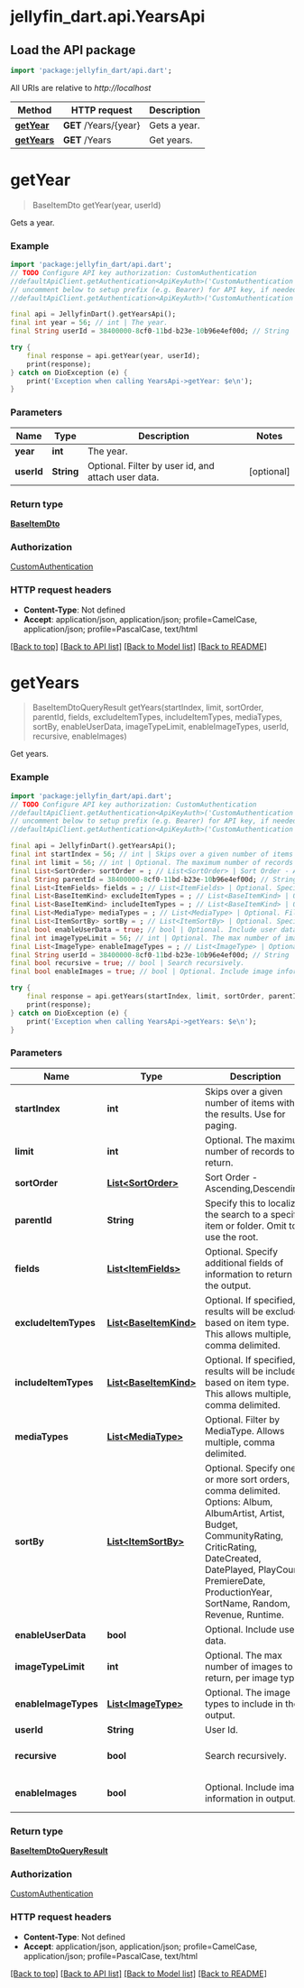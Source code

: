 # jellyfin_dart.api.YearsApi

## Load the API package
```dart
import 'package:jellyfin_dart/api.dart';
```

All URIs are relative to *http://localhost*

Method | HTTP request | Description
------------- | ------------- | -------------
[**getYear**](YearsApi.md#getyear) | **GET** /Years/{year} | Gets a year.
[**getYears**](YearsApi.md#getyears) | **GET** /Years | Get years.


# **getYear**
> BaseItemDto getYear(year, userId)

Gets a year.

### Example
```dart
import 'package:jellyfin_dart/api.dart';
// TODO Configure API key authorization: CustomAuthentication
//defaultApiClient.getAuthentication<ApiKeyAuth>('CustomAuthentication').apiKey = 'YOUR_API_KEY';
// uncomment below to setup prefix (e.g. Bearer) for API key, if needed
//defaultApiClient.getAuthentication<ApiKeyAuth>('CustomAuthentication').apiKeyPrefix = 'Bearer';

final api = JellyfinDart().getYearsApi();
final int year = 56; // int | The year.
final String userId = 38400000-8cf0-11bd-b23e-10b96e4ef00d; // String | Optional. Filter by user id, and attach user data.

try {
    final response = api.getYear(year, userId);
    print(response);
} catch on DioException (e) {
    print('Exception when calling YearsApi->getYear: $e\n');
}
```

### Parameters

Name | Type | Description  | Notes
------------- | ------------- | ------------- | -------------
 **year** | **int**| The year. | 
 **userId** | **String**| Optional. Filter by user id, and attach user data. | [optional] 

### Return type

[**BaseItemDto**](BaseItemDto.md)

### Authorization

[CustomAuthentication](../README.md#CustomAuthentication)

### HTTP request headers

 - **Content-Type**: Not defined
 - **Accept**: application/json, application/json; profile=CamelCase, application/json; profile=PascalCase, text/html

[[Back to top]](#) [[Back to API list]](../README.md#documentation-for-api-endpoints) [[Back to Model list]](../README.md#documentation-for-models) [[Back to README]](../README.md)

# **getYears**
> BaseItemDtoQueryResult getYears(startIndex, limit, sortOrder, parentId, fields, excludeItemTypes, includeItemTypes, mediaTypes, sortBy, enableUserData, imageTypeLimit, enableImageTypes, userId, recursive, enableImages)

Get years.

### Example
```dart
import 'package:jellyfin_dart/api.dart';
// TODO Configure API key authorization: CustomAuthentication
//defaultApiClient.getAuthentication<ApiKeyAuth>('CustomAuthentication').apiKey = 'YOUR_API_KEY';
// uncomment below to setup prefix (e.g. Bearer) for API key, if needed
//defaultApiClient.getAuthentication<ApiKeyAuth>('CustomAuthentication').apiKeyPrefix = 'Bearer';

final api = JellyfinDart().getYearsApi();
final int startIndex = 56; // int | Skips over a given number of items within the results. Use for paging.
final int limit = 56; // int | Optional. The maximum number of records to return.
final List<SortOrder> sortOrder = ; // List<SortOrder> | Sort Order - Ascending,Descending.
final String parentId = 38400000-8cf0-11bd-b23e-10b96e4ef00d; // String | Specify this to localize the search to a specific item or folder. Omit to use the root.
final List<ItemFields> fields = ; // List<ItemFields> | Optional. Specify additional fields of information to return in the output.
final List<BaseItemKind> excludeItemTypes = ; // List<BaseItemKind> | Optional. If specified, results will be excluded based on item type. This allows multiple, comma delimited.
final List<BaseItemKind> includeItemTypes = ; // List<BaseItemKind> | Optional. If specified, results will be included based on item type. This allows multiple, comma delimited.
final List<MediaType> mediaTypes = ; // List<MediaType> | Optional. Filter by MediaType. Allows multiple, comma delimited.
final List<ItemSortBy> sortBy = ; // List<ItemSortBy> | Optional. Specify one or more sort orders, comma delimited. Options: Album, AlbumArtist, Artist, Budget, CommunityRating, CriticRating, DateCreated, DatePlayed, PlayCount, PremiereDate, ProductionYear, SortName, Random, Revenue, Runtime.
final bool enableUserData = true; // bool | Optional. Include user data.
final int imageTypeLimit = 56; // int | Optional. The max number of images to return, per image type.
final List<ImageType> enableImageTypes = ; // List<ImageType> | Optional. The image types to include in the output.
final String userId = 38400000-8cf0-11bd-b23e-10b96e4ef00d; // String | User Id.
final bool recursive = true; // bool | Search recursively.
final bool enableImages = true; // bool | Optional. Include image information in output.

try {
    final response = api.getYears(startIndex, limit, sortOrder, parentId, fields, excludeItemTypes, includeItemTypes, mediaTypes, sortBy, enableUserData, imageTypeLimit, enableImageTypes, userId, recursive, enableImages);
    print(response);
} catch on DioException (e) {
    print('Exception when calling YearsApi->getYears: $e\n');
}
```

### Parameters

Name | Type | Description  | Notes
------------- | ------------- | ------------- | -------------
 **startIndex** | **int**| Skips over a given number of items within the results. Use for paging. | [optional] 
 **limit** | **int**| Optional. The maximum number of records to return. | [optional] 
 **sortOrder** | [**List&lt;SortOrder&gt;**](SortOrder.md)| Sort Order - Ascending,Descending. | [optional] 
 **parentId** | **String**| Specify this to localize the search to a specific item or folder. Omit to use the root. | [optional] 
 **fields** | [**List&lt;ItemFields&gt;**](ItemFields.md)| Optional. Specify additional fields of information to return in the output. | [optional] 
 **excludeItemTypes** | [**List&lt;BaseItemKind&gt;**](BaseItemKind.md)| Optional. If specified, results will be excluded based on item type. This allows multiple, comma delimited. | [optional] 
 **includeItemTypes** | [**List&lt;BaseItemKind&gt;**](BaseItemKind.md)| Optional. If specified, results will be included based on item type. This allows multiple, comma delimited. | [optional] 
 **mediaTypes** | [**List&lt;MediaType&gt;**](MediaType.md)| Optional. Filter by MediaType. Allows multiple, comma delimited. | [optional] 
 **sortBy** | [**List&lt;ItemSortBy&gt;**](ItemSortBy.md)| Optional. Specify one or more sort orders, comma delimited. Options: Album, AlbumArtist, Artist, Budget, CommunityRating, CriticRating, DateCreated, DatePlayed, PlayCount, PremiereDate, ProductionYear, SortName, Random, Revenue, Runtime. | [optional] 
 **enableUserData** | **bool**| Optional. Include user data. | [optional] 
 **imageTypeLimit** | **int**| Optional. The max number of images to return, per image type. | [optional] 
 **enableImageTypes** | [**List&lt;ImageType&gt;**](ImageType.md)| Optional. The image types to include in the output. | [optional] 
 **userId** | **String**| User Id. | [optional] 
 **recursive** | **bool**| Search recursively. | [optional] [default to true]
 **enableImages** | **bool**| Optional. Include image information in output. | [optional] [default to true]

### Return type

[**BaseItemDtoQueryResult**](BaseItemDtoQueryResult.md)

### Authorization

[CustomAuthentication](../README.md#CustomAuthentication)

### HTTP request headers

 - **Content-Type**: Not defined
 - **Accept**: application/json, application/json; profile=CamelCase, application/json; profile=PascalCase, text/html

[[Back to top]](#) [[Back to API list]](../README.md#documentation-for-api-endpoints) [[Back to Model list]](../README.md#documentation-for-models) [[Back to README]](../README.md)

